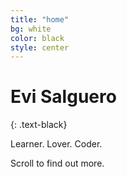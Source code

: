 ```yaml
---
title: "home"
bg: white
color: black
style: center
---
```


<!-- ### *Hello,*
{: .text-purple} -->

<!-- ![My helpful screenshot](/assets/profile.jpg) -->
<!-- <img src="profile.jpg" alt="drawing" width="200"/> -->

<!-- <span class="fa-stack subtlecircle" style="font-size:100px; background:rgba(255,166,0,0.1)">
  <i class="fa fa-circle fa-stack-2x text-white"></i> -->
  <!-- <i class="fa fa-bicycle fa-stack-1x text-orange"></i>
</span> -->

# Evi Salguero
{: .text-black}


Learner. Lover. Coder.

Scroll to find out more.


